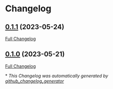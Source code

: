# Changelog

## [0.1.1](https://github.com/agrrh/tg-personal-assistant/tree/0.1.1) (2023-05-24)

[Full Changelog](https://github.com/agrrh/tg-personal-assistant/compare/0.1.0...0.1.1)

## [0.1.0](https://github.com/agrrh/tg-personal-assistant/tree/0.1.0) (2023-05-21)

[Full Changelog](https://github.com/agrrh/tg-personal-assistant/compare/68598f7a8b1f68be713401a440fad1cb379594d2...0.1.0)



\* *This Changelog was automatically generated by [github_changelog_generator](https://github.com/github-changelog-generator/github-changelog-generator)*
